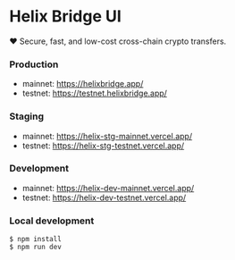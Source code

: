 # Helix Bridge UI

❤️ Secure, fast, and low-cost cross-chain crypto transfers.

### Production

- mainnet: https://helixbridge.app/
- testnet: https://testnet.helixbridge.app/

### Staging

- mainnet: https://helix-stg-mainnet.vercel.app/
- testnet: https://helix-stg-testnet.vercel.app/

### Development

- mainnet: https://helix-dev-mainnet.vercel.app/
- testnet: https://helix-dev-testnet.vercel.app/

### Local development

```shell
$ npm install
$ npm run dev
```
